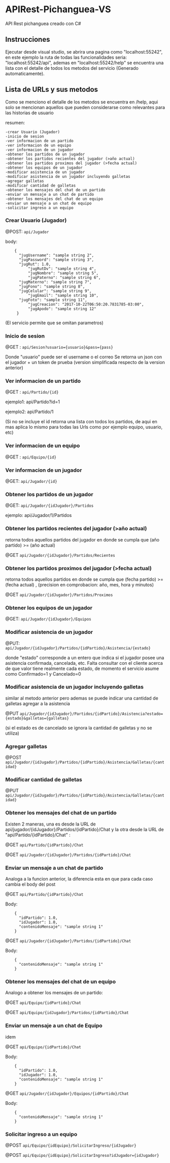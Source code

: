 ﻿# APIRest-Pichanguea-VS
API Rest pichanguea creado con C#


## Instrucciones
Ejecutar desde visual studio, se abrira una pagina como "localhost:55242", en este ejemplo la ruta de todas las funcionalidades seria: "localhost:55242/api", ademas en "localhost:55242/help" se encuentra una lista con el detalle de todos los metodos del servicio (Generado automaticamente).

## Lista de URLs y sus metodos
Como se menciono el detalle de los metodos se encuentra en /help, aqui solo se mencionan aquellos que pueden considerarse como relevantes para las historias de usuario

resumen:

    -crear Usuario (Jugador)
    -inicio de sesion
    -ver informacion de un partido
    -ver informacion de un equipo
    -ver informacion de un jugador
    -obtener los partidos de un jugador
    -obtener los partidos recientes del jugador (>año actual)
    -obtener los partidos proximos del jugador (>fecha actual)
    -obtener los equipos de un jugador
    -modificar asistencia de un jugador
    -modificar asistencia de un jugador incluyendo galletas
    -agregar galletas
    -modificar cantidad de galletas
    -obtener los mensajes del chat de un partido
    -enviar un mensaje a un chat de partido
    -obtener los mensajes del chat de un equipo
    -enviar un mensaje a un chat de equipo
    -solicitar ingreso a un equipo


### Crear Usuario (Jugador)

@POST: ```api/Jugador```

body: 
```
	{
	  "jugUsername": "sample string 2",
	  "jugPassword": "sample string 3",
 	  "jugRut": 1.0,
          "jugRutDv": "sample string 4",
          "jugNombre": "sample string 5",
          "jugPaterno": "sample string 6",
	  "jugMaterno": "sample string 7",
	  "jugFono": "sample string 8",
	  "jugCelular": "sample string 9",
          "jugEmail": "sample string 10",
	  "jugFoto": "sample string 11",
          "jugCreacion": "2017-10-22T06:50:20.7831785-03:00",
          "jugApodo": "sample string 12"
	 }
```


(El servicio permite que se omitan parametros)

### Inicio de sesion

@GET : ```api/Sesion?usuario={usuario}&pass={pass}```

Donde "usuario" puede ser el username o el correo
Se retorna un json con el jugador + un token de prueba (version simplificada respecto de la version anterior)

### Ver informacion de un partido

@GET : ```api/Partido/{id}```

ejemplo1: api/Partido?id=1

ejemplo2: api/Partido/1

(Si no se incluye el id retorna una lista con todos los partidos, de aqui en mas aplica lo mismo para todas las Urls como por ejemplo equipo, usuario, etc)


### Ver informacion de un equipo

@GET : ```api/Equipo/{id}```


### Ver informacion de un jugador

@GET: ``` api/Jugador/{id} ```


### Obtener los partidos de un jugador

@GET: ``` api/Jugador/{idJugador}/Partidos ```

ejemplo: api/Jugador/1/Partidos

### Obtener los partidos recientes del jugador (>año actual)

retorna todos aquellos partidos del jugador en donde se cumpla que (año partido) >= (año actual) 

@GET ``` api/Jugador/{idJugador}/Partidos/Recientes ```

### Obtener los partidos proximos del jugador (>fecha actual)

retorna todos aquellos partidos en donde se cumpla que (fecha partido) >= (fecha actual) , (precision en comprobacion: año, mes, hora y minutos)

@GET ``` api/Jugador/{idJugador}/Partidos/Proximos ```

### Obtener los equipos de un jugador

@GET: ``` api/Jugador/{idJugador}/Equipos ```

### Modificar asistencia de un jugador

@PUT: ``` api/Jugador/{idJugador}/Partidos/{idPartido}/Asistencia/{estado} ```

donde "estado" corresponde a un entero que indica si el jugador posee una asistencia confirmada, cancelada, etc. Falta consultar con el cliente acerca de que valor tiene realmente cada estado, de momento el servicio asume como Confirmado=1 y Cancelado=0

### Modificar asistencia de un jugador incluyendo galletas

similar al metodo anterior pero ademas se puede indicar una cantidad de galletas agregar a la asistencia

@PUT ``` api/Jugador/{idJugador}/Partidos/{idPartido}/Asistencia?estado={estado}&galletas={galletas} ```

(si el estado es de cancelado se ignora la cantidad de galletas y no se utiliza)

### Agregar galletas

@POST ``` api/Jugador/{idJugador}/Partidos/{idPartido}/Asistencia/Galletas/{cantidad} ```

### Modificar cantidad de galletas

@PUT ``` api/Jugador/{idJugador}/Partidos/{idPartido}/Asistencia/Galletas/{cantidad} ```

### Obtener los mensajes del chat de un partido
Existen 2 maneras, una es desde la URL de api/jugador/{idJugador}/Partidos/{idPartido}/Chat y la otra desde la URL de "api/Partido/{idPartido}/Chat" :

@GET ``` api/Partido/{idPartido}/Chat ```

@GET ``` api/Jugador/{idJugador}/Partidos/{idPartido}/Chat ```

### Enviar un mensaje a un chat de partido
Analoga a la funcion anterior, la diferencia esta en que para cada caso cambia el body del post

@GET ``` api/Partido/{idPartido}/Chat ```

Body: 
``` 
	{
	  "idPartido": 1.0,
	  "idJugador": 1.0,
	  "contenidoMensaje": "sample string 1"
	} 
```


@GET ``` api/Jugador/{idJugador}/Partidos/{idPartido}/Chat ```

Body: 
``` 
	{
	  "contenidoMensaje": "sample string 1"
	}  
```

### Obtener los mensajes del chat de un equipo
Analogo a obtener los mensajes de un partido: 

@GET ``` api/Equipo/{idPartido}/Chat ```

@GET ``` api/Equipo/{idJugador}/Partidos/{idPartido}/Chat ```

### Enviar un mensaje a un chat de Equipo
idem

@GET ``` api/Equipo/{idPartido}/Chat ```

Body:
```
	{
	  "idPartido": 1.0,
	  "idJugador": 1.0,
	  "contenidoMensaje": "sample string 1"
	}  
```


@GET ``` api/Jugador/{idJugador}/Equipos/{idPartido}/Chat ```

Body: 
```
	{
	  "contenidoMensaje": "sample string 1"
	}  
```

### Solicitar ingreso a un equipo

@POST ``` api/Equipo/{idEquipo}/SolicitarIngreso/{idJugador} ```

@POST ``` api/Equipo/{idEquipo}/SolicitarIngreso?idJugador={idJugador} ```


